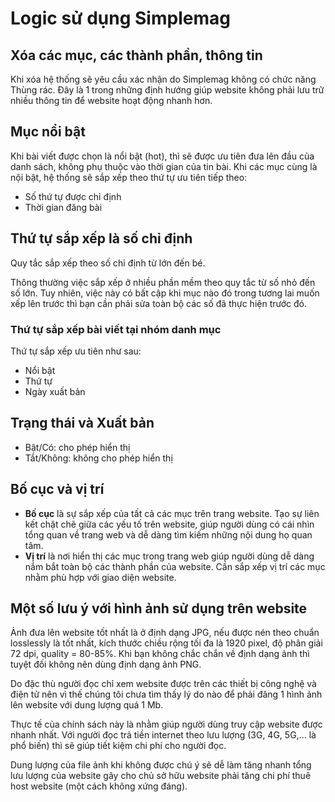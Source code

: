 # Logic sử dụng Simplemag

##  Xóa các mục, các thành phần, thông tin
Khi xóa hệ thống sẽ yêu cầu xác nhận do Simplemag không có chức năng Thùng rác. Đây là 1 trong những định hướng giúp website không phải lưu trữ nhiều thông tin để website hoạt động nhanh hơn.

## Mục nổi bật
Khi bài viết được chọn là nổi bật (hot), thì sẽ được ưu tiên đưa lên đầu của danh sách, không phụ thuộc vào thời gian của tin bài. Khi các mục cùng là nội bật, hệ thống sẽ sắp xếp theo thứ tự ưu tiên tiếp theo: 
- Số thứ tự được chỉ định
- Thời gian đăng bài

##  Thứ tự sắp xếp là số chỉ định
Quy tắc sắp xếp theo số chỉ định từ lớn đến bé.

Thông thường việc sắp xếp ở nhiều phần mềm theo quy tắc từ số nhỏ đến số lớn. Tuy nhiên, việc này có bất cập khi mục nào đó trong tương lai muốn xếp lên trước thì bạn cần phải sửa toàn bộ các số đã thực hiện trước đó.

### Thứ tự sắp xếp bài viết tại nhóm danh mục

Thứ tự sắp xếp ưu tiên như sau:
- Nổi bật
- Thứ tự
- Ngày xuất bản

## Trạng thái và Xuất bản

- Bật/Có: cho phép hiển thị
- Tắt/Không: không cho phép hiển thị

## Bố cục và vị trí

- **Bố cục** là sự sắp xếp của tất cả các mục trên trang website. Tạo sự liên kết chặt chẽ giữa các yếu tố trên website, giúp người dùng có cái nhìn tổng quan về trang web và dễ dàng tìm kiếm những nội dung họ quan tâm.
- **Vị trí** là nơi hiển thị các mục trong trang web giúp người dùng dễ dàng nắm bắt toàn bộ các thành phần của website. Cần sắp xếp vị trí các mục nhằm phù hợp với giao diện website.

## Một số lưu ý với hình ảnh sử dụng trên website
Ảnh đưa lên website tốt nhất là ở định dạng JPG, nếu được nén theo chuẩn losslessly là tốt nhất, kích thước chiều rộng tối đa là 1920 pixel, độ phân giải 72 dpi, quality = 80-85%. Khi bạn không chắc chắn về định dạng ảnh thì tuyệt đối không nên dùng định dạng ảnh PNG.

Do đặc thù người đọc chỉ xem website được trên các thiết bị công nghệ và điện tử nên vì thế chúng tôi chưa tìm thấy lý do nào để phải đăng 1 hình ảnh lên website với dung lượng quá 1 Mb.

Thực tế của chính sách này là nhằm giúp người dùng truy cập website được nhanh nhất. Với người đọc trả tiền internet theo lưu lượng (3G, 4G, 5G,... là phổ biến) thì sẽ giúp tiết kiệm chi phí cho người đọc.

Dung lượng của file ảnh khi không được chú ý sẽ dễ làm tăng nhanh tổng lưu lượng của website gây cho chủ sở hữu website phải tăng chi phí thuê host website (một cách không xứng đáng).
